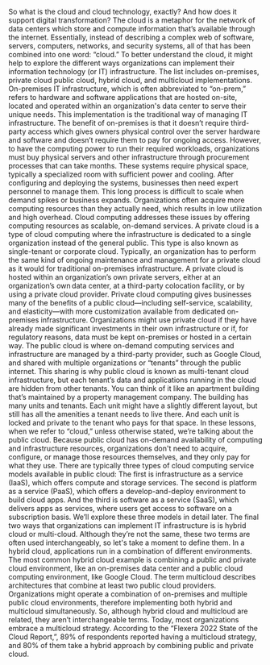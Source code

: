 So what is the cloud and cloud technology, exactly?
And how does it support digital transformation?
The cloud is a metaphor for the network of data centers which store and compute information that’s available through the internet.
Essentially, instead of describing a complex web of software, servers, computers, networks, and security systems, all of that has been combined into one word: “cloud.”
To better understand the cloud, it might help to explore the different ways organizations can implement their information technology (or IT) infrastructure.
The list includes on-premises, private cloud public cloud, hybrid cloud, and multicloud implementations.
On-premises IT infrastructure, which is often abbreviated to “on-prem,” refers to hardware and software applications that
are hosted on-site, located and operated within an organization's data center to serve their unique needs.
This implementation is the traditional way of managing IT infrastructure.
The benefit of on-premises is that it doesn’t require third-party access which gives owners physical
control over the server hardware and software and doesn’t require them to pay for ongoing access.
However, to have the computing power to run their required workloads, organizations must buy physical servers and other infrastructure through procurement processes that can take months.
These systems require physical space, typically a specialized room with sufficient power and cooling.
After configuring and deploying the systems, businesses then need expert personnel to manage them.
This long process is difficult to scale when demand spikes or business expands.
Organizations often acquire more computing resources than they actually need, which results in low utilization and high overhead.
Cloud computing addresses these issues by offering computing resources as scalable, on-demand services.
A private cloud is a type of cloud computing where the infrastructure is dedicated to a single organization instead of the general public.
This type is also known as single-tenant or corporate cloud.
Typically, an organization has to perform the same kind of ongoing maintenance and management for a private cloud as it would for traditional on-premises infrastructure.
A private cloud is hosted within an organization’s own private servers, either at an organization’s own data center, at a third-party colocation facility, or by using a private cloud provider.
Private cloud computing gives businesses many of the benefits of a public cloud—including self-service, scalability, and elasticity—with more customization available from dedicated on-premises infrastructure.
Organizations might use private cloud if they have already made significant investments in their own infrastructure
or if, for regulatory reasons, data must be kept on-premises or hosted in a certain way.
The public cloud is where on-demand computing services and infrastructure are managed by a third-party
provider, such as Google Cloud, and shared with multiple organizations or “tenants” through the public internet.
This sharing is why public cloud is known as multi-tenant cloud infrastructure, but each tenant’s data and applications running in the cloud are hidden from other tenants.
You can think of it like an apartment building that’s maintained by a property management company.
The building has many units and tenants.
Each unit might have a slightly different layout, but still has all the amenities a tenant needs to live there.
And each unit is locked and private to the tenant who pays for that space.
In these lessons, when we refer to “cloud,” unless otherwise stated, we’re talking about the public cloud.
Because public cloud has on-demand availability of computing and infrastructure resources, organizations don't need to acquire, configure, or manage those resources themselves, and they only pay for what they use.
There are typically three types of cloud computing service models available in public cloud: The first is infrastructure as a service (IaaS), which offers compute and storage services.
The second is platform as a service (PaaS), which offers a develop-and-deploy environment to build cloud apps.
And the third is software as a service (SaaS), which delivers apps as services, where users get access to software on a subscription basis.
We’ll explore these three models in detail later.
The final two ways that organizations can implement IT infrastructure is is hybrid cloud or multi-cloud.
Although they’re not the same, these two terms are often used interchangeably, so let's take a moment to define them.
In a hybrid cloud, applications run in a combination of different environments.
The most common hybrid cloud example is combining a public and private cloud environment, like an on-premises data center and a public cloud computing environment, like Google Cloud.
The term multicloud describes architectures that combine at least two public cloud providers.
Organizations might operate a combination of on-premises and multiple public cloud environments, therefore implementing both hybrid and multicloud simultaneously.
So, although hybrid cloud and multicloud are related, they aren’t interchangeable terms.
Today, most organizations embrace a multicloud strategy.
According to the “Flexera 2022 State of the Cloud Report,”, 89% of respondents reported having a
multicloud strategy, and 80% of them take a hybrid approach by combining public and private cloud.
